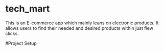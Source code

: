 # tech_mart

This is an E-commerce app which mainly leans on electronic products.
It allows users to find their needed and desired products within just  flew clicks.

#Project Setup
